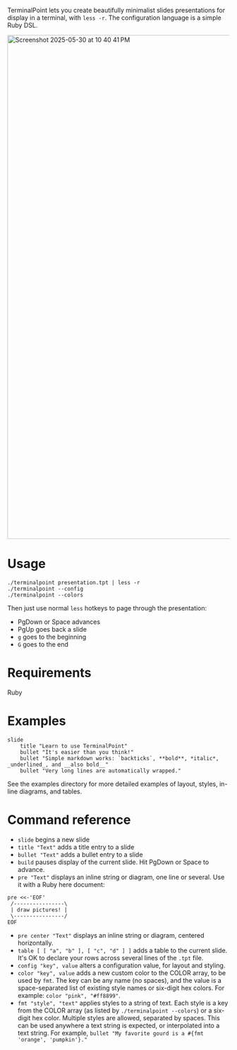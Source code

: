 TerminalPoint lets you create beautifully minimalist slides presentations for display in a terminal, with `less -r`.  The configuration language is a simple Ruby DSL.

<img width="1141" alt="Screenshot 2025-05-30 at 10 40 41 PM" src="https://github.com/user-attachments/assets/1fcbff83-1724-431a-9437-10de8349668f" />

# Usage

```
./terminalpoint presentation.tpt | less -r
./terminalpoint --config
./terminalpoint --colors
```

Then just use normal `less` hotkeys to page through the presentation:
 - PgDown or Space advances
 - PgUp goes back a slide
 - `g` goes to the beginning
 - `G` goes to the end

# Requirements

Ruby

# Examples

```
slide
	title "Learn to use TerminalPoint"
	bullet "It's easier than you think!"
	bullet "Simple markdown works: `backticks`, **bold**, *italic*, _underlined_, and __also bold__"
	bullet "Very long lines are automatically wrapped."
```

See the examples directory for more detailed examples of layout, styles, in-line diagrams, and tables.

# Command reference

* `slide` begins a new slide
* `title "Text"` adds a title entry to a slide
* `bullet "Text"` adds a bullet entry to a slide
* `build` pauses display of the current slide.  Hit PgDown or Space to advance.
* `pre "Text"` displays an inline string or diagram, one line or several.  Use it with a Ruby here document:
```
pre <<-'EOF'
 /----------------\
 | draw pictures! |
 \----------------/
EOF
```
* `pre center "Text"` displays an inline string or diagram, centered horizontally.
* `table [ [ "a", "b" ], [ "c", "d" ] ]` adds a table to the current slide.  It's OK to declare your rows across several lines of the `.tpt` file.
* `config "key", value` alters a configuration value, for layout and styling.
* `color "key", value` adds a new custom color to the COLOR array, to be used by `fmt`.  The key can be any name (no spaces), and the value is a space-separated list of existing style names or six-digit hex colors.  For example: `color "pink", "#ff8899"`.
* `fmt "style", "text"` applies styles to a string of text.  Each style is a key from the COLOR array (as listed by `./terminalpoint --colors`) or a six-digit hex color.  Multiple styles are allowed, separated by spaces.  This can be used anywhere a text string is expected, or interpolated into a text string.  For example, `bullet "My favorite gourd is a #{fmt 'orange', 'pumpkin'}."`
